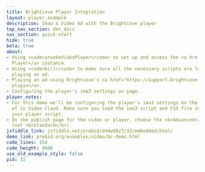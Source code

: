 ```yaml
---
title: Brightcove Player Integration
layout: player_example
description: Show a Video Ad with the Brightcove player
top_nav_section: dev_docs
nav_section: quick-start
hide: true
beta: true
about:
- Using <code>invokeVideoPlayer</code> to set up and access the <a href="https://support.brightcove.com/getting-started-brightcove-player">Brightcove
  Player</a> instance.
- Using <code>bc()</code> to make sure all the necessary scripts are loaded before
  playing an ad.
- Playing an ad using Brightcove's <a href="https://support.brightcove.com/advertising-ima3-plugin">ima3
  plugin</a>.
- Configuring the player's ima3 settings on page.
player_notes:
- For this demo we'll be configuring the player's ima3 settings on the page instead
  of in Video Cloud. Make sure you load the ima3 script and CSS file in addition to
  your player script.
- On the publish page for the video or player, choose the <b>Advanced</b> embed code
  (not <b>Standard</b>).
jsfiddle_link: jsfiddle.net/prebid/dd4wd8z7/32/embedded/html/
demo_link: prebid.org/examples/video/bc-demo.html
code_lines: 154
code_height: 4600
use_old_example_style: false
pid: 32
---
```


